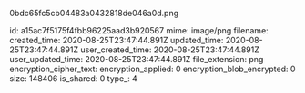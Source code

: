 0bdc65fc5cb04483a0432818de046a0d.png

id: a15ac7f5175f4fbb96225aad3b920567
mime: image/png
filename: 
created_time: 2020-08-25T23:47:44.891Z
updated_time: 2020-08-25T23:47:44.891Z
user_created_time: 2020-08-25T23:47:44.891Z
user_updated_time: 2020-08-25T23:47:44.891Z
file_extension: png
encryption_cipher_text: 
encryption_applied: 0
encryption_blob_encrypted: 0
size: 148406
is_shared: 0
type_: 4